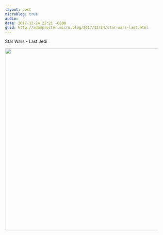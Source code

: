```yaml
---
layout: post
microblog: true
audio: 
date: 2017-12-24 22:21 -0000
guid: http://adamprocter.micro.blog/2017/12/24/star-wars-last.html
---
```

Star Wars - Last Jedi

<img src="http://discursive.adamprocter.co.uk/uploads/2017/7670ccf10d.jpg" width="600" height="600" />
